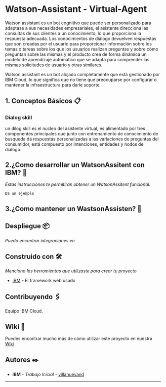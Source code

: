 # Watson-Assistant - Virtual-Agent

Watson assistant es un bot cognitivo que puede ser personalizado para adaptase a sus necesidades empresariales, el asistente direcciona las consultas de sus clientes a un conocimiento, lo que proporciona la respuesta adecuada. Los conocimientos de diálogo devuelven respuestas que son creadas por el usuario para proporcionar información sobre los temas o tareas sobre los que los usuarios realizan preguntas y sobre cómo preguntan sobre las mismas y el producto crea de forma dinámica un modelo de aprendizaje automático que se adapta para comprender las mismas solicitudes de usuario y otras similares.

Watson assistant es un bot alojado completamente que está gestionado por IBM Cloud, lo que significa que no tiene que preocuparse por configurar o mantener la infraestructura para darle soporte.

## 1. Conceptos Básicos 📋 
### Dialog skill
un dilog skill es el nucleo del asistente virtual, es alimentado por tres componentes principales que junto con entrenamiento de conocimiento de busqueda dá respuestas personalizadas a las variaciones de preguntas del consumidor, está compuesto por intenciones, entidades y nodos de dialogo.

## 2.¿Como desarrollar un WatsonAssitent con IBM? 🚀


_Estas instrucciones te permitirán obtener un WatsonAssitent funcional._

```
Da un ejemplo
```


## 3.¿Como mantener un WastsonAssisten? 🔧


## Despliegue 📦

_Puedo encontrar integraciones en_

## Construido con 🛠️

_Menciona las herramientas que utilizaste para crear tu proyecto_

* [IBM](http://www.dropwizard.io/1.0.2/docs/) - El framework web usado


## Contribuyendo 🖇️

Equipo IBM Cloud.
## Wiki 📖

Puedes encontrar mucho más de cómo utilizar este proyecto en nuestra [Wiki](https://github.com/tu/proyecto/wiki)



## Autores ✒️

* **IBM** - *Trabajo Inicial* - [villanuevand](https://github.com/villanuevand)



---
